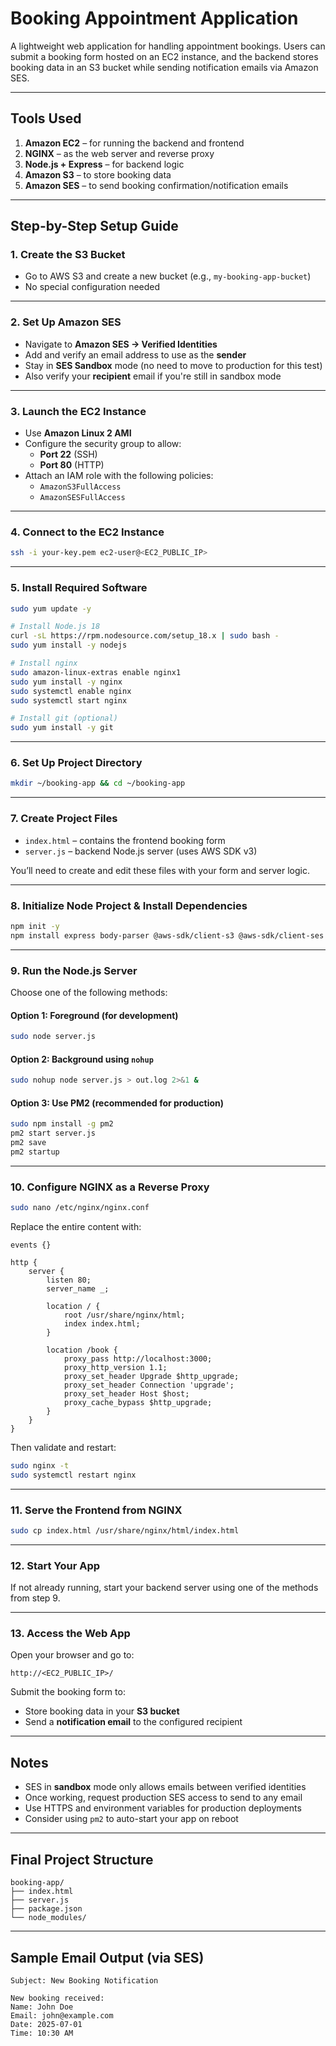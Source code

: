 
# Booking Appointment Application

A lightweight web application for handling appointment bookings. Users can submit a booking form hosted on an EC2 instance, and the backend stores booking data in an S3 bucket while sending notification emails via Amazon SES.

---

## Tools Used

1. **Amazon EC2** – for running the backend and frontend
2. **NGINX** – as the web server and reverse proxy
3. **Node.js + Express** – for backend logic
4. **Amazon S3** – to store booking data
5. **Amazon SES** – to send booking confirmation/notification emails

---

## Step-by-Step Setup Guide

### 1. Create the S3 Bucket

- Go to AWS S3 and create a new bucket (e.g., `my-booking-app-bucket`)
- No special configuration needed

---

### 2. Set Up Amazon SES

- Navigate to **Amazon SES → Verified Identities**
- Add and verify an email address to use as the **sender**
- Stay in **SES Sandbox** mode (no need to move to production for this test)
- Also verify your **recipient** email if you're still in sandbox mode

---

### 3. Launch the EC2 Instance

- Use **Amazon Linux 2 AMI**
- Configure the security group to allow:
  - **Port 22** (SSH)
  - **Port 80** (HTTP)
- Attach an IAM role with the following policies:
  - `AmazonS3FullAccess`
  - `AmazonSESFullAccess`

---

### 4. Connect to the EC2 Instance

```bash
ssh -i your-key.pem ec2-user@<EC2_PUBLIC_IP>
```

---

### 5. Install Required Software

```bash
sudo yum update -y

# Install Node.js 18
curl -sL https://rpm.nodesource.com/setup_18.x | sudo bash -
sudo yum install -y nodejs

# Install nginx
sudo amazon-linux-extras enable nginx1
sudo yum install -y nginx
sudo systemctl enable nginx
sudo systemctl start nginx

# Install git (optional)
sudo yum install -y git
```

---

### 6. Set Up Project Directory

```bash
mkdir ~/booking-app && cd ~/booking-app
```

---

### 7. Create Project Files

- `index.html` – contains the frontend booking form
- `server.js` – backend Node.js server (uses AWS SDK v3)

You’ll need to create and edit these files with your form and server logic.

---

### 8. Initialize Node Project & Install Dependencies

```bash
npm init -y
npm install express body-parser @aws-sdk/client-s3 @aws-sdk/client-ses cors
```

---

### 9. Run the Node.js Server

Choose one of the following methods:

#### Option 1: Foreground (for development)
```bash
sudo node server.js
```

#### Option 2: Background using `nohup`
```bash
sudo nohup node server.js > out.log 2>&1 &
```

#### Option 3: Use PM2 (recommended for production)
```bash
sudo npm install -g pm2
pm2 start server.js
pm2 save
pm2 startup
```

---

### 10. Configure NGINX as a Reverse Proxy

```bash
sudo nano /etc/nginx/nginx.conf
```

Replace the entire content with:

```nginx
events {}

http {
    server {
        listen 80;
        server_name _;

        location / {
            root /usr/share/nginx/html;
            index index.html;
        }

        location /book {
            proxy_pass http://localhost:3000;
            proxy_http_version 1.1;
            proxy_set_header Upgrade $http_upgrade;
            proxy_set_header Connection 'upgrade';
            proxy_set_header Host $host;
            proxy_cache_bypass $http_upgrade;
        }
    }
}
```

Then validate and restart:

```bash
sudo nginx -t
sudo systemctl restart nginx
```

---

### 11. Serve the Frontend from NGINX

```bash
sudo cp index.html /usr/share/nginx/html/index.html
```

---

### 12. Start Your App

If not already running, start your backend server using one of the methods from step 9.

---

### 13. Access the Web App

Open your browser and go to:

```
http://<EC2_PUBLIC_IP>/
```

Submit the booking form to:

- Store booking data in your **S3 bucket**
- Send a **notification email** to the configured recipient

---

## Notes

- SES in **sandbox** mode only allows emails between verified identities
- Once working, request production SES access to send to any email
- Use HTTPS and environment variables for production deployments
- Consider using `pm2` to auto-start your app on reboot

---

## Final Project Structure

```
booking-app/
├── index.html
├── server.js
├── package.json
└── node_modules/
```

---

## Sample Email Output (via SES)

```
Subject: New Booking Notification

New booking received:
Name: John Doe
Email: john@example.com
Date: 2025-07-01
Time: 10:30 AM
```
